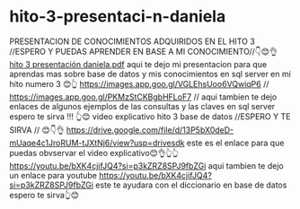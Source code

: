 # hito-3-presentaci-n-daniela
PRESENTACION DE CONOCIMIENTOS ADQUIRIDOS EN EL HITO 3 //ESPERO Y PUEDAS APRENDER EN BASE A MI CONOCIMIENTO//👇😊👌
[hito 3 presentación daniela.pdf](https://github.com/d7ddanielabarreto/hito-3-presentaci-n-daniela/files/13537896/hito.3.presentacion.daniela.pdf)
aqui te dejo mi presentacion para que aprendas mas sobre base de datos y mis conocimientos en sql server en mi hito numero 3 😊👆
https://images.app.goo.gl/VGLEhsUoo6VQwiqP6  //  https://images.app.goo.gl/PKMzStCKBgbHFLoF7 // 
aqui tambien te dejo enlaces de algunos ejemplos de las consultas y las claves en sql server espero te sirva !!! 👆😊
video explicativo hito 3 base de datos //ESPERO Y TE SIRVA // 😊👇👌 https://drive.google.com/file/d/13P5bX0deD-mUaqe4c1JroRUM-tJXtNj6/view?usp=drivesdk este es el enlace para que puedas obvservar el video explicativo😊👌👆👆 https://youtu.be/bXK4cjifJQ4?si=p3kZRZ8SPJ9fbZGi aqui tambien te dejo un enlace para youtube https://youtu.be/bXK4cjifJQ4?si=p3kZRZ8SPJ9fbZGi este te ayudara con el diccionario en base de datos espero te sirva👆😊
